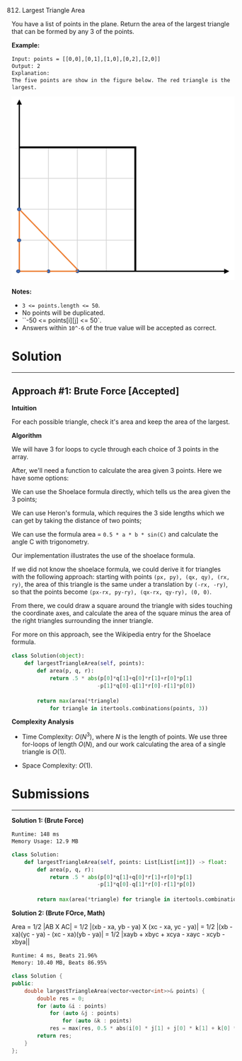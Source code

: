 812. Largest Triangle Area

You have a list of points in the plane. Return the area of the largest triangle that can be formed by any 3 of the points.

**Example:**
```
Input: points = [[0,0],[0,1],[1,0],[0,2],[2,0]]
Output: 2
Explanation: 
The five points are show in the figure below. The red triangle is the largest.
```
![812_1027.png](img/812_1027.png)

**Notes:**

* `3 <= points.length <= 50`.
* No points will be duplicated.
* ``-50 <= points[i][j] <= 50`.
* Answers within `10^-6` of the true value will be accepted as correct.

# Solution
---
## Approach #1: Brute Force [Accepted]
**Intuition**

For each possible triangle, check it's area and keep the area of the largest.

**Algorithm**

We will have 3 for loops to cycle through each choice of 3 points in the array.

After, we'll need a function to calculate the area given 3 points. Here we have some options:

We can use the Shoelace formula directly, which tells us the area given the 3 points;

We can use Heron's formula, which requires the 3 side lengths which we can get by taking the distance of two points;

We can use the formula area = `0.5 * a * b * sin(C)` and calculate the angle C with trigonometry.

Our implementation illustrates the use of the shoelace formula.

If we did not know the shoelace formula, we could derive it for triangles with the following approach: starting with points `(px, py), (qx, qy), (rx, ry)`, the area of this triangle is the same under a translation by `(-rx, -ry)`, so that the points become `(px-rx, py-ry), (qx-rx, qy-ry), (0, 0)`.

From there, we could draw a square around the triangle with sides touching the coordinate axes, and calculate the area of the square minus the area of the right triangles surrounding the inner triangle.

For more on this approach, see the Wikipedia entry for the Shoelace formula.

```python
class Solution(object):
    def largestTriangleArea(self, points):
        def area(p, q, r):
            return .5 * abs(p[0]*q[1]+q[0]*r[1]+r[0]*p[1]
                           -p[1]*q[0]-q[1]*r[0]-r[1]*p[0])

        return max(area(*triangle)
            for triangle in itertools.combinations(points, 3))
```

**Complexity Analysis**

* Time Complexity: $O(N^3)$, where $N$ is the length of points. We use three for-loops of length $O(N)$, and our work calculating the area of a single triangle is $O(1)$.

* Space Complexity: $O(1)$.

# Submissions
---
**Solution 1: (Brute Force)**
```
Runtime: 148 ms
Memory Usage: 12.9 MB
```
```python
class Solution:
    def largestTriangleArea(self, points: List[List[int]]) -> float:
        def area(p, q, r):
            return .5 * abs(p[0]*q[1]+q[0]*r[1]+r[0]*p[1]
                           -p[1]*q[0]-q[1]*r[0]-r[1]*p[0])

        return max(area(*triangle) for triangle in itertools.combinations(points, 3))
```

**Solution 2: (Brute FOrce, Math)**

Area = 1/2 |AB X AC|
     = 1/2 |(xb - xa, yb - ya) X (xc - xa, yc - ya)|
     = 1/2 |(xb - xa)(yc - ya) - (xc - xa)(yb - ya)|
     = 1/2 |xayb + xbyc + xcya - xayc - xcyb - xbya||

```
Runtime: 4 ms, Beats 21.96%
Memory: 10.40 MB, Beats 86.95%
```
```c++
class Solution {
public:
    double largestTriangleArea(vector<vector<int>>& points) {
        double res = 0;
        for (auto &i : points)
            for (auto &j : points)
                for (auto &k : points)
            res = max(res, 0.5 * abs(i[0] * j[1] + j[0] * k[1] + k[0] * i[1]- j[0] * i[1] - k[0] * j[1] - i[0] * k[1]));
        return res;
    }
};
```
